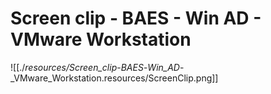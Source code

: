 # Screen clip - BAES - Win AD - VMware Workstation

![[./_resources/Screen_clip_-_BAES_-_Win_AD_-_VMware_Workstation.resources/ScreenClip.png]]
